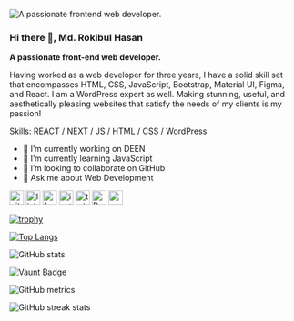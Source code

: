 ![A passionate frontend web developer.](https://pbs.twimg.com/profile_banners/1765986338523013120/1709880569/600x200)
### Hi there 👋, Md. Rokibul Hasan
<b>A passionate front-end web developer.</b>

Having worked as a web developer for three years, I have a solid skill set that encompasses HTML, CSS, JavaScript, Bootstrap, Material UI, Figma, and React. I am a WordPress expert as well. Making stunning, useful, and aesthetically pleasing websites that satisfy the needs of my clients is my passion!

Skills: REACT / NEXT / JS / HTML / CSS / WordPress

- 🔭 I’m currently working on DEEN 
- 🌱 I’m currently learning JavaScript 
- 👯 I’m looking to collaborate on GitHub 
- 💬 Ask me about Web Development 


[<img src='https://cdn.jsdelivr.net/npm/simple-icons@3.0.1/icons/github.svg' alt='github' height='25'>](https://github.com/iamrokibul)  [<img src='https://cdn.jsdelivr.net/npm/simple-icons@3.0.1/icons/linkedin.svg' alt='linkedin' height='25'>](https://www.linkedin.com/in/iamrokibul/)  [<img src='https://cdn.jsdelivr.net/npm/simple-icons@3.0.1/icons/facebook.svg' alt='facebook' height='25'>](https://www.facebook.com/iamrokibul)  [<img src='https://cdn.jsdelivr.net/npm/simple-icons@3.0.1/icons/instagram.svg' alt='instagram' height='25'>](https://www.instagram.com/iamrokibul/)  [<img src='https://cdn.jsdelivr.net/npm/simple-icons@3.0.1/icons/twitter.svg' alt='twitter' height='25'>](https://twitter.com/iamrokibul1)  [<img src='https://cdn.jsdelivr.net/npm/simple-icons@3.0.1/icons/reddit.svg' alt='Reddit' height='25'>](https://www.reddit.com/user/iamrokibul)  [<img src='https://cdn.jsdelivr.net/npm/simple-icons@3.0.1/icons/icloud.svg' alt='website' height='25'>](https://iamrokibul.com)  

[![trophy](https://github-profile-trophy.vercel.app/?username=iamrokibul)](https://github.com/ryo-ma/github-profile-trophy)

[![Top Langs](https://github-readme-stats.vercel.app/api/top-langs/?username=iamrokibul)](https://github.com/anuraghazra/github-readme-stats)

![GitHub stats](https://github-readme-stats.vercel.app/api?username=iamrokibul&show_icons=true)  

![Vaunt Badge](https://api.vaunt.dev/v1/github/entities/iamrokibul/contributions?format=svg&private=false)  

![GitHub metrics](https://metrics.lecoq.io/iamrokibul)  

![GitHub streak stats](https://streak-stats.demolab.com/?user=iamrokibul)  


